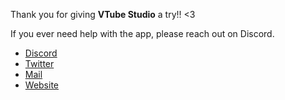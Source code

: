 Thank you for giving **VTube Studio** a try!! <3

If you ever need help with the app, please reach out on Discord.

* [Discord](https://discord.gg/vtubestudio)
* [Twitter](https://twitter.com/VTubeStudio)
* [Mail](mailto:denchi@denchisoft.com)
* [Website](https://denchisoft.com)